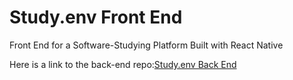 # Study.env Front End
Front End for a Software-Studying Platform Built with React Native

Here is a link to the back-end repo:[Study.env Back End](https://github.com/mlembke1/Q3P-Back-End)
